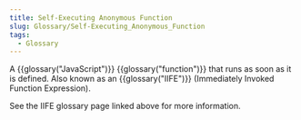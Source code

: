 ```yaml
---
title: Self-Executing Anonymous Function
slug: Glossary/Self-Executing_Anonymous_Function
tags:
  - Glossary
---
```


A {{glossary("JavaScript")}} {{glossary("function")}} that runs as soon as it is defined. Also known as an {{glossary("IIFE")}} (Immediately Invoked Function Expression).

See the IIFE glossary page linked above for more information.
